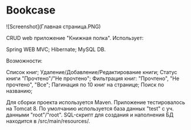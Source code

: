 <h1>Bookcase</h1>
![Screenshot](Главная страница.PNG)

CRUD web приложение "Книжная полка". Использует:

Spring WEB MVC;
Hibernate;
MySQL DB.

Возможности:

Список книг;
Удаление/Добавление/Редактирование книги;
Статус книги "Прочтено"/"Не прочтено";
Фильтрация книг: "Прочтено", "Не прочтено", "Все";
Пагинация по 10 книг на странице;
Поиск по названию;

Для сборки проекта используется Maven. Приложение тестировалось на Tomcat 8. По умолчанию используется база данных "test" с уч. данными "root"/"root". SQL-скрипт для создания и наполнения БД находится в /src/main/resources/.
